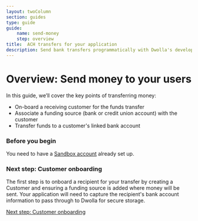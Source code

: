 ```yaml
---
layout: twoColumn
section: guides
type: guide
guide:
    name: send-money
    step: overview
title:  ACH transfers for your application
description: Send bank transfers programmatically with Dwolla's developer API.
---
```


# Overview: Send money to your users

In this guide, we’ll cover the key points of transferring money:

- On-board a receiving customer for the funds transfer
- Associate a funding source (bank or credit union account) with the customer
- Transfer funds to a customer's linked bank account

### Before you begin

You need to have a [Sandbox account](/guides/sandbox-setup) already set up.

### Next step: Customer onboarding

The first step is to onboard a recipient for your transfer by creating a Customer and ensuring a funding source is added where money will be sent. Your application will need to capture the recipient's bank account information to pass through to Dwolla for secure storage.

<nav class="pager-nav">
    <a href="" style="display:none;"></a>
    <a href="onboarding.html">Next step: Customer onboarding</a>
</nav>
